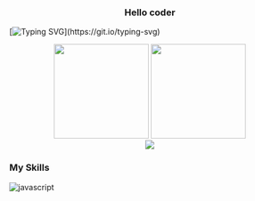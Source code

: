<h3 align="center">Hello coder</h3>

[![Typing SVG](https://readme-typing-svg.herokuapp.com?color=%23000000&center=true&vCenter=true&multiline=true&width=967&height=60&lines=I+am+javascript+coder;Believes+that+code+can+change+life.)](https://git.io/typing-svg)


<div align="center">
<span>  </span>
<img height="170px" src="https://github-readme-stats.vercel.app/api?username=weirui88888&show_icons=true&hide=prs&line_height=30" /><span>  </span><img height="170px" src="https://github-readme-stats.vercel.app/api/top-langs/?username=weirui88888&layout=compact&langs_count=8" />
<span>  </span>
</div>

<div align="center">
    <img  src="https://github-readme-streak-stats.herokuapp.com/?user=weirui88888" />
</div>

### My Skills

![javascript](https://img.shields.io/badge/javascript-orange?logo=javascript)



